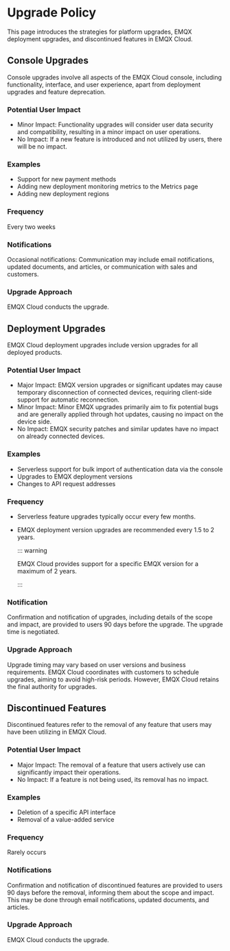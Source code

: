 # Upgrade Policy

This page introduces the strategies for platform upgrades, EMQX deployment upgrades, and discontinued features in EMQX Cloud.

## Console Upgrades

Console upgrades involve all aspects of the EMQX Cloud console, including functionality, interface, and user experience, apart from deployment upgrades and feature deprecation.

### Potential User Impact
- Minor Impact: Functionality upgrades will consider user data security and compatibility, resulting in a minor impact on user operations.
- No Impact: If a new feature is introduced and not utilized by users, there will be no impact.

### Examples
- Support for new payment methods
- Adding new deployment monitoring metrics to the Metrics page
- Adding new deployment regions

### Frequency
Every two weeks

### Notifications
Occasional notifications: Communication may include email notifications, updated documents, and articles, or communication with sales and customers.

### Upgrade Approach
EMQX Cloud conducts the upgrade.


## Deployment Upgrades

EMQX Cloud deployment upgrades include version upgrades for all deployed products.

### Potential User Impact
- Major Impact: EMQX version upgrades or significant updates may cause temporary disconnection of connected devices, requiring client-side support for automatic reconnection.
- Minor Impact: Minor EMQX upgrades primarily aim to fix potential bugs and are generally applied through hot updates, causing no impact on the device side.
- No Impact: EMQX security patches and similar updates have no impact on already connected devices.

### Examples
- Serverless support for bulk import of authentication data via the console
- Upgrades to EMQX deployment versions
- Changes to API request addresses

### Frequency
- Serverless feature upgrades typically occur every few months.

- EMQX deployment version upgrades are recommended every 1.5 to 2 years. 

  ::: warning 

  EMQX Cloud provides support for a specific EMQX version for a maximum of 2 years. 

  :::


### Notification
Confirmation and notification of upgrades, including details of the scope and impact, are provided to users 90 days before the upgrade. The upgrade time is negotiated.


### Upgrade Approach
Upgrade timing may vary based on user versions and business requirements. EMQX Cloud coordinates with customers to schedule upgrades, aiming to avoid high-risk periods. However, EMQX Cloud retains the final authority for upgrades.


## Discontinued Features
Discontinued features refer to the removal of any feature that users may have been utilizing in EMQX Cloud.


### Potential User Impact
- Major Impact: The removal of a feature that users actively use can significantly impact their operations.
- No Impact: If a feature is not being used, its removal has no impact.

### Examples
- Deletion of a specific API interface
- Removal of a value-added service

### Frequency
Rarely occurs

### Notifications
Confirmation and notification of discontinued features are provided to users 90 days before the removal, informing them about the scope and impact. This may be done through email notifications, updated documents, and articles.


### Upgrade Approach
EMQX Cloud conducts the upgrade.

